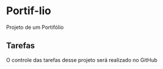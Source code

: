 # Portif-lio
Projeto de um Portifólio

## Tarefas 

O controle das tarefas desse projeto será realizado no GitHub
